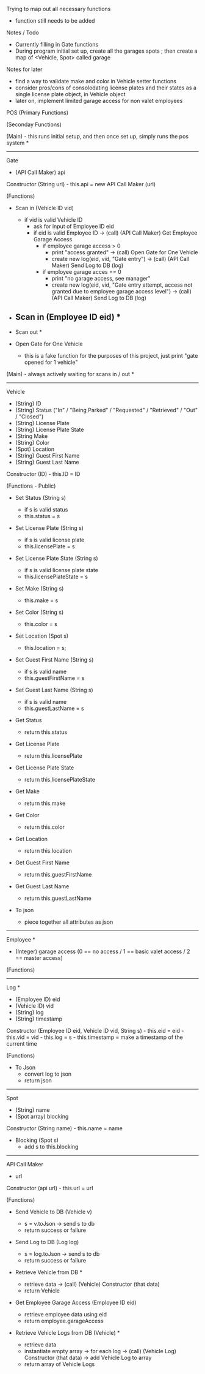Trying to map out all necessary functions
* function still needs to be added

Notes / Todo
- Currently filling in Gate functions
- During program initial set up, create all the garages spots ; then create a map of <Vehicle, Spot> called garage 

Notes for later
- find a way to validate make and color in Vehicle setter functions
- consider pros/cons of consolodating license plates and their states as a single license plate object, in Vehicle object
- later on, implement limited garage access for non valet employees

POS
(Primary Functions)


(Seconday Functions)

(Main) - this runs initial setup, and then once set up, simply runs the pos system *


-----------------------------

Gate
- (API Call Maker) api

Constructor (String url)
    - this.api = new API Call Maker (url)

(Functions)

- Scan in (Vehicle ID vid)
    - if vid is valid Vehicle ID
        - ask for input of Employee ID eid
        - if eid is valid Employee ID
            -> (call) (API Call Maker) Get Employee Garage Access
            - if employee garage access > 0
                - print "access granted"
                -> (call) Open Gate for One Vehicle
                - create new log(eid, vid, "Gate entry")
                -> (call) (API Call Maker) Send Log to DB (log)
            - if employee garage acces == 0
                - print "no garage access, see manager"
                - create new log(eid, vid, "Gate entry attempt, access not granted due to employee garage access level")
                -> (call) (API Call Maker) Send Log to DB (log)

- Scan in (Employee ID eid) *
    -

- Scan out *

- Open Gate for One Vehicle
    - this is a fake function for the purposes of this project, just print "gate opened for 1 vehicle"

(Main) - always actively waiting for scans in / out *

-----------------------------

Vehicle
- (String) ID
- (String) Status ("In" / "Being Parked" / "Requested" / "Retrieved" / "Out" / "Closed")
- (String) License Plate
- (String) License Plate State
- (String Make
- (String) Color
- (Spot) Location
- (String) Guest First Name
- (String) Guest Last Name

Constructor (ID)
    - this.ID = ID

(Functions - Public)

- Set Status (String s)
    - if s is valid status
    - this.status = s

- Set License Plate (String s)
    - if s is valid license plate
    - this.licensePlate = s

- Set License Plate State (String s)
    - if s is valid license plate state
    - this.licensePlateState = s

- Set Make (String s)
    - this.make = s

- Set Color (String s)
    - this.color = s

- Set Location (Spot s)
    - this.location = s;

- Set Guest First Name (String s)
    - if s is valid name
    - this.guestFirstName = s

- Set Guest Last Name (String s)
    - if s is valid name
    - this.guestLastName = s

- Get Status
    - return this.status

- Get License Plate
    - return this.licensePlate

- Get License Plate State
    - return this.licensePlateState

- Get Make
    - return this.make

- Get Color
    - return this.color

- Get Location
    - return this.location

- Get Guest First Name
    - return this.guestFirstName

- Get Guest Last Name
    - return this.guestLastName

- To json
    - piece together all attributes as json

-----------------------------

Employee *
- (Integer) garage access (0 == no access / 1 == basic valet access / 2 == master access)

(Functions)

-----------------------------

Log *
- (Employee ID) eid
- (Vehicle ID) vid
- (String) log
- (String) timestamp

Constructor (Employee ID eid, Vehicle ID vid, String s)
    - this.eid = eid
    - this.vid = vid
    - this.log = s
    - this.timestamp = make a timestamp of the current time

(Functions)

- To Json
    - convert log to json
    - return json


-----------------------------

Spot
- (String) name
- (Spot array) blocking

Constructor (String name)
    - this.name = name

- Blocking (Spot s)
    - add s to this.blocking


-----------------------------

API Call Maker
- url

Constructor (api url)
    - this.url = url

(Functions)

- Send Vehicle to DB (Vehicle v)
    - s = v.toJson
    -> send s to db
    - return success or failure

- Send Log to DB (Log log)
    - s = log.toJson
    -> send s to db
    - return success or failure

- Retrieve Vehicle from DB *
    - retrieve data
    -> (call) (Vehicle) Constructor (that data)
    - return Vehicle

- Get Employee Garage Access (Employee ID eid)
    - retrieve employee data using eid
    - return employee.garageAccess

- Retrieve Vehicle Logs from DB (Vehicle) *
    - retrieve data
    - instantiate empty array
    -> for each log
    -> (call) (Vehicle Log) Constructor (that data)
    -> add Vehicle Log to array
    - return array of Vehicle Logs 